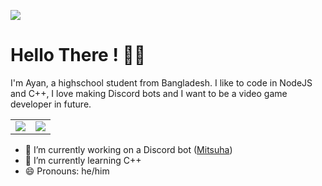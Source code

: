 ![](https://komarev.com/ghpvc/?username=theRealAyan)
# Hello There ! 👋🏼

I'm Ayan, a highschool student from Bangladesh. I like to code in NodeJS and C++, I love making Discord bots and I want to be a video game developer in future.

<table>
  <tr>
    <td align="center" style="padding=0;width=50%;">
      <img align="center" style="padding=0;" src="https://github-readme-stats.vercel.app/api/?username=theRealAyan&show_icons=true&title_color=4F8CC9&text_color=9f9f9f&bg_color=00000000&hide_border=true&icon_color=4F8CC9&hide_title=true&count_private=true" />
    </td>
    <td align="center" style="padding=0;width=50%;">
      <img align="center" style="padding=0;" src="https://github-readme-stats.quantumlytangled.vercel.app/api/top-langs/?username=theRealAyan&layout=compact&show_icons=true&title_color=4F8CC9&text_color=9f9f9f&bg_color=00000000&hide_border=true&icon_color=00000000&count_private=true&extra=skyra-project/skyra,skyra.pw,alestra,skyra-sharp,lycore,aurora,char,timestamp,anti-user-gateway,orm,eslint-config;binarytf/binarytf;discordjs/discord.js,collection;novariableglobal/mood,g.shift,global-engine;sapphire-project/framework,pieces,plugins,utilities" />
    </td>
  </tr>
</table>

- 🔭 I’m currently working on a Discord bot ([Mitsuha](https://github.com/theRealAyan/mitsuha-project))
- 🌱 I’m currently learning C++
- 😄 Pronouns: he/him
